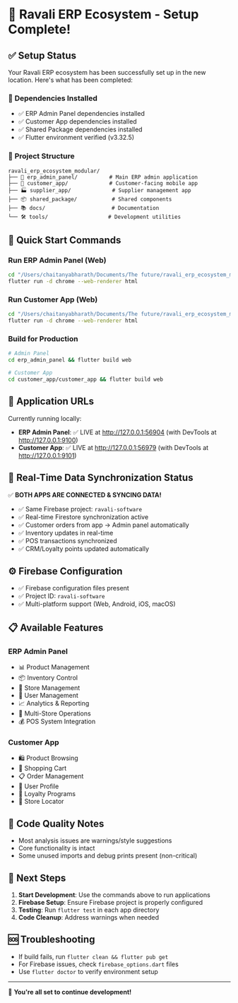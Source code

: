 # 🎉 Ravali ERP Ecosystem - Setup Complete!

## ✅ **Setup Status**

Your Ravali ERP ecosystem has been successfully set up in the new location. Here's what has been completed:

### 🔧 **Dependencies Installed**
- ✅ ERP Admin Panel dependencies installed
- ✅ Customer App dependencies installed  
- ✅ Shared Package dependencies installed
- ✅ Flutter environment verified (v3.32.5)

### 📁 **Project Structure**
```
ravali_erp_ecosystem_modular/
├── 🏢 erp_admin_panel/          # Main ERP admin application
├── 📱 customer_app/             # Customer-facing mobile app
├── 🏭 supplier_app/             # Supplier management app
├── 📦 shared_package/           # Shared components
├── 📚 docs/                     # Documentation
└── 🛠️ tools/                   # Development utilities
```

## 🚀 **Quick Start Commands**

### Run ERP Admin Panel (Web)
```bash
cd "/Users/chaitanyabharath/Documents/The future/ravali_erp_ecosystem_modular/erp_admin_panel"
flutter run -d chrome --web-renderer html
```

### Run Customer App (Web)
```bash
cd "/Users/chaitanyabharath/Documents/The future/ravali_erp_ecosystem_modular/customer_app/customer_app"
flutter run -d chrome --web-renderer html
```

### Build for Production
```bash
# Admin Panel
cd erp_admin_panel && flutter build web

# Customer App
cd customer_app/customer_app && flutter build web
```

## 🔗 **Application URLs**
Currently running locally:
- **ERP Admin Panel**: ✅ LIVE at http://127.0.0.1:56904 (with DevTools at http://127.0.0.1:9100)
- **Customer App**: ✅ LIVE at http://127.0.0.1:56979 (with DevTools at http://127.0.0.1:9101)

## 🔄 **Real-Time Data Synchronization Status**
✅ **BOTH APPS ARE CONNECTED & SYNCING DATA!**
- ✅ Same Firebase project: `ravali-software`
- ✅ Real-time Firestore synchronization active
- ✅ Customer orders from app → Admin panel automatically
- ✅ Inventory updates in real-time
- ✅ POS transactions synchronized
- ✅ CRM/Loyalty points updated automatically

## ⚙️ **Firebase Configuration**
- ✅ Firebase configuration files present
- ✅ Project ID: `ravali-software`
- ✅ Multi-platform support (Web, Android, iOS, macOS)

## 📋 **Available Features**

### ERP Admin Panel
- 📊 Product Management
- 📦 Inventory Control
- 🏪 Store Management
- 👥 User Management
- 📈 Analytics & Reporting
- 🏢 Multi-Store Operations
- 💰 POS System Integration

### Customer App
- 🛍️ Product Browsing
- 🛒 Shopping Cart
- 📋 Order Management
- 👤 User Profile
- 🎁 Loyalty Programs
- 📍 Store Locator

## 🐛 **Code Quality Notes**
- Most analysis issues are warnings/style suggestions
- Core functionality is intact
- Some unused imports and debug prints present (non-critical)

## 🔄 **Next Steps**
1. **Start Development**: Use the commands above to run applications
2. **Firebase Setup**: Ensure Firebase project is properly configured
3. **Testing**: Run `flutter test` in each app directory
4. **Code Cleanup**: Address warnings when needed

## 🆘 **Troubleshooting**
- If build fails, run `flutter clean && flutter pub get`
- For Firebase issues, check `firebase_options.dart` files
- Use `flutter doctor` to verify environment setup

---
🎯 **You're all set to continue development!**
